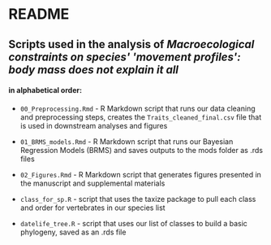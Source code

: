 # README

## Scripts used in the analysis of ***Macroecological constraints on species\' \'movement profiles\': body mass does not explain it all***

#### in alphabetical order:

-   `00_Preprocessing.Rmd` - R Markdown script that runs our data cleaning and preprocessing steps, creates the `Traits_cleaned_final.csv` file that is used in downstream analyses and figures

-   `01_BRMS_models.Rmd` - R Markdown script that runs our Bayesian Regression Models (BRMS) and saves outputs to the mods folder as .rds files

-   `02_Figures.Rmd` - R Markdown script that generates figures presented in the manuscript and supplemental materials

-   `class_for_sp.R` - script that uses the taxize package to pull each class and order for vertebrates in our species list

-   `datelife_tree.R` - script that uses our list of classes to build a basic phylogeny, saved as an .rds file

